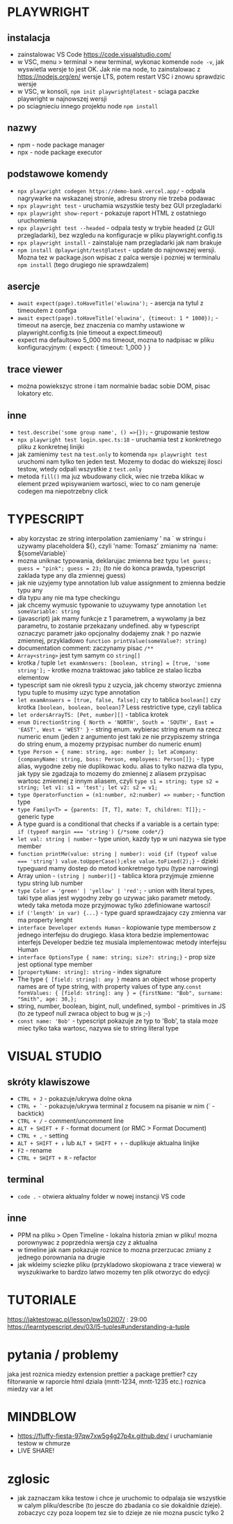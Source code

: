 # PLAYWRIGHT

## instalacja

- zainstalowac VS Code https://code.visualstudio.com/
- w VSC, menu > terminal > new terminal, wykonac komende `node -v`, jak wyswietla wersje to jest OK. Jak nie ma node, to zainstalowac z https://nodejs.org/en/ wersje LTS, potem restart VSC i znowu sprawdzic wersje
- w VSC, w konsoli, `npm init playwright@latest` - sciaga paczke playwright w najnowszej wersji
- po sciagnieciu innego projektu node `npm install`

## nazwy

- npm - node package manager
- npx - node package executor

## podstawowe komendy

- `npx playwright codegen https://demo-bank.vercel.app/` - odpala nagrywarke na wskazanej stronie, adresu strony nie trzeba podawac
- `npx playwright test` - uruchamia wszystkie testy bez GUI przegladarki
- `npx playwright show-report` - pokazuje raport HTML z ostatniego uruchomienia
- `npx playwright test --headed` - odpala testy w trybie headed (z GUI przegladarki), bez wzgledu na konfiguracje w pliku playwright.config.ts
- `npx playwright install` - zainstaluje nam przegladarki jak nam brakuje
- `npm install @playwright/test@latest` - update do najnowszej wersji. Mozna tez w package.json wpisac z palca wersje i pozniej w terminalu `npm install` (tego drugiego nie sprawdzalem)

## asercje

- `await expect(page).toHaveTitle('eluwina');` - asercja na tytul z timeoutem z configa
- `await expect(page).toHaveTitle('eluwina', {timeout: 1 * 1000});` - timeout na asercje, bez znaczenia co mamhy ustawione w playwright.config.ts (nie timeout a expect.timeout)
- expect ma defaultowo 5_000 ms timeout, mozna to nadpisac w pliku konfiguracyjnym: { expect: { timeout: 1_000 } }

## trace viewer

- można powiekszyc strone i tam normalnie badac sobie DOM, pisac lokatory etc.

## inne

- `test.describe('some group name', () =>{});` - grupowanie testow
- `npx playwright test login.spec.ts:18` - uruchamia test z konkretnego pliku z konkretnej linijki
- jak zamienimy `test` na `test.only` to komenda `npx playwright test` uruchomi nam tylko ten jeden test. Mozemy to dodac do wiekszej ilosci testow, wtedy odpali wszystkie z `test.only`
- metoda `fill()` ma juz wbudowany click, wiec nie trzeba klikac w element przed wpisywaniem wartosci, wiec to co nam generuje codegen ma niepotrzebny click

# TYPESCRIPT

- aby korzystac ze string interpolation zamieniamy ' na \` w stringu i uzywamy placeholdera \$\{\}, czyli 'name: Tomasz' zmianimy na \`name: ${someVariable}\`
- mozna uniknac typowania, deklarujac zmienna bez typu `let guess; guess = "pink"; guess = 23;` (to nie do konca prawda, typescript zaklada type any dla zmiennej guess)
- jak nie uzyjemy type annotation lub value assignment to zmienna bedzie typu any
- dla typu any nie ma type checkingu
- jak chcemy wymusic typowanie to uzuywamy type annotation `let someVariable: string`
- (javascript) jak mamy funkcje z 1 parametrem, a wywolamy ja bez parametru, to zostanie przekazany undefined. aby w typescript oznaczyc parametr jako opcjonalny dodajemy znak `?` po nazwie zmiennej, przykladowo `function printValue(someValue?: string)`
- documentation comment: zaczynamy pisac `/**`
- `Array<string>` jest tym samym co `string[]`
- krotka / tuple `let examAnswers: [boolean, string] = [true, 'some string'];` - krotke mozna traktowac jako tablice ze stalao liczba elementow
- typescript sam nie okresli typu z uzycia, jak chcemy stworzyc zmienna typu tuple to musimy uzyc type annotation
- `let examAnswers = [true, false, false];` czy to tablica `boolean[]` czy krotka `[boolean, boolean, boolean]`? Less restrictive type, czyli tablica
- `let ordersArrayTS: [Pet, number][]` - tablica krotek
- `enum DirectionString { North = 'NORTH', South = 'SOUTH', East = 'EAST', West = 'WEST' }` - string enum. wybierac string enum na rzecz numeric enum (jeden z argumento jest taki ze nie przypiszemy stringa do string enum, a mozemy przypisac number do numeric enum)
- `type Person = { name: string, age: number }; let aCompany: {companyName: string, boss: Person, employees: Person[]};` - type alias, wygodne zeby nie duplikowac kodu. alias to tylko nazwa dla typu, jak typy sie zgadzaja to mozemy do zmiennej z aliasem przypisac wartosc zmiennej z innym aliasem, czyli `type s1 = string; type s2 = string; let v1: s1 = 'test'; let v2: s2 = v1;`
- `type OperatorFunction = (n1:number, n2:number) => number;` - function type
- `type Family<T> = {parents: [T, T], mate: T, children: T[]};` - generic type
- A type guard is a conditional that checks if a variable is a certain type: `if (typeof margin === 'string') {/*some code*/}`
- `let val: string | number` - type union, kazdy typ w uni nazywa sie type member
- `function printMe(value: string | number): void {if (typeof value === 'string') value.toUpperCase();else value.toFixed(2);}` - dzieki typeguard mamy dostep do metod konkretnego typu (type narrowing)
- Array union - `(string | number)[]` - tablica ktora przyjmuje zmienne typu string lub number
- `type Color = 'green' | 'yellow' | 'red';` - union with literal types, taki type alias jest wygodny zeby go uzywac jako parametr metody. wtedy taka metoda moze przyjmowac tylko zdefiniowane wartosci!
- `if ('length' in var) {...}` - type guard sprawdzajacy czy zmienna var ma property lenght
- `interface Developer extends Human` - kopiowanie type membersow z jednego interfejsu do drugiego. klasa ktora bedzie implementowac interfejs Developer bedzie tez musiala implementowac metody interfejsu Human
- `interface OptionsType { name: string; size?: string;}` - prop size jest optional type member
- `[propertyName: string]: string` - index signature
- The type `{ [field: string]: any }` means an object whose property names are of type string, with property values of type any.`const formValues: { [field: string]: any } = {firstName: "Bob", surname: "Smith", age: 30,};`
- string, number, boolean, bigint, null, undefined, symbol - primitives in JS (to ze typeof null zwraca object to bug w js ;-)
- `const name: 'Bob'` - typescript pokazuje ze typ to 'Bob', ta stala moze miec tylko taka wartosc, nazywa sie to string literal type

# VISUAL STUDIO

## skróty klawiszowe

- `CTRL + J` - pokazuje/ukrywa dolne okna
- `` CTRL + ` `` - pokazuje/ukrywa terminal z focusem na pisanie w nim (\` - backtick)
- `CTRL + /` - comment/uncomment line
- `ALT + SHIFT + F` - format document (or RMC > Format Document)
- `CTRL + ,` - setting
- `ALT + SHIFT + ↓` lub `ALT + SHIFT + ↑` - duplikuje aktualna linijke
- `F2` - rename
- `CTRL + SHIFT + R` - refactor

## terminal

- `code .` - otwiera aktualny folder w nowej instancji VS code

## inne

- PPM na pliku > Open Timeline - lokalna historia zmian w pliku! mozna porownywac z poprzednia wersja czy z aktualna
- w timeline jak nam pokazuje roznice to mozna przerzucac zmiany z jednego porownania na drugie
- jak wkleimy sciezke pliku (przykladowo skopiowana z trace viewera) w wyszukiwarke to bardzo latwo mozemy ten plik otworzyc do edycji

# TUTORIALE

https://jaktestowac.pl/lesson/pw1s02l07/ : 29:00
https://learntypescript.dev/03/l5-tuples#understanding-a-tuple

# pytania / problemy

jaka jest roznica miedzy extension prettier a package prettier?
czy filtorwanie w raporcie html dziala (mntt-1234, mntt-1235 etc.)
roznica miedzy var a let

# MINDBLOW

- https://fluffy-fiesta-97qw7xw5g4g27p4x.github.dev/ i uruchamianie testow w chmurze
- LIVE SHARE!

# zglosic

- jak zaznaczam kika testow i chce je uruchomic to odpalaja sie wszystkie w calym pliku/describe (to jescze do zbadania co sie dokaldnie dzieje). zobaczyc czy poza loopem tez sie to dzieje ze nie mozna puscic tylko 2

